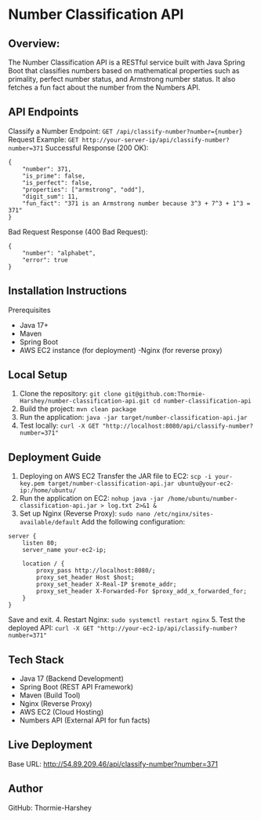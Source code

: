 # Number Classification API
## Overview:
The Number Classification API is a RESTful service built with Java Spring Boot that classifies numbers based on mathematical properties such as primality, perfect number status, and Armstrong number status.
It also fetches a fun fact about the number from the Numbers API.

## API Endpoints
Classify a Number
Endpoint:
`
GET /api/classify-number?number={number}
`
Request Example:
`
GET http://your-server-ip/api/classify-number?number=371
`
Successful Response (200 OK):
```
{
    "number": 371,
    "is_prime": false,
    "is_perfect": false,
    "properties": ["armstrong", "odd"],
    "digit_sum": 11,
    "fun_fact": "371 is an Armstrong number because 3^3 + 7^3 + 1^3 = 371"
}
```
Bad Request Response (400 Bad Request):
```
{
    "number": "alphabet",
    "error": true
}
```
## Installation Instructions
Prerequisites
- Java 17+
- Maven
- Spring Boot
- AWS EC2 instance (for deployment)
-Nginx (for reverse proxy)

## Local Setup
1. Clone the repository:
`
git clone git@github.com:Thormie-Harshey/number-classification-api.git
cd number-classification-api
`
2. Build the project:
`
mvn clean package
`
3. Run the application:
`
java -jar target/number-classification-api.jar
`
4. Test locally:
`
curl -X GET "http://localhost:8080/api/classify-number?number=371"
`

## Deployment Guide
1. Deploying on AWS EC2
Transfer the JAR file to EC2:
`
scp -i your-key.pem target/number-classification-api.jar ubuntu@your-ec2-ip:/home/ubuntu/
`
2. Run the application on EC2:
`
nohup java -jar /home/ubuntu/number-classification-api.jar > log.txt 2>&1 &
`
3. Set up Nginx (Reverse Proxy):
`
sudo nano /etc/nginx/sites-available/default
`
Add the following configuration:
```
server {
    listen 80;
    server_name your-ec2-ip;

    location / {
        proxy_pass http://localhost:8080/;
        proxy_set_header Host $host;
        proxy_set_header X-Real-IP $remote_addr;
        proxy_set_header X-Forwarded-For $proxy_add_x_forwarded_for;
    }
}
```
Save and exit.
4. Restart Nginx:
`
sudo systemctl restart nginx
`
5. Test the deployed API:
`
curl -X GET "http://your-ec2-ip/api/classify-number?number=371"
`

## Tech Stack
- Java 17 (Backend Development)
- Spring Boot (REST API Framework)
- Maven (Build Tool)
- Nginx (Reverse Proxy)
- AWS EC2 (Cloud Hosting)
- Numbers API (External API for fun facts)

## Live Deployment
Base URL: http://54.89.209.46/api/classify-number?number=371

## Author
GitHub: Thormie-Harshey
